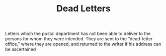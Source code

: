 ---
title: Dead Letters
letter: D
permalink: "/definitions/bld-dead-letters.html"
body: Letters which the postal department has not been able to deliver to the persons
  for whom they were intended. They are sent to the “dead-letter office,” where they
  are opened, and returned to the wrlter if his address can be ascertained
published_at: '2018-07-07'
source: Black's Law Dictionary 2nd Ed (1910)
layout: post
---